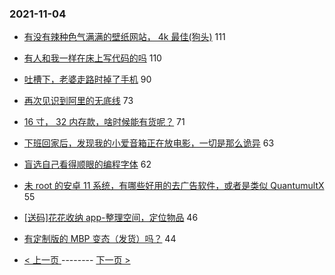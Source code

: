 ### 2021-11-04 
- [有没有辣种色气满满的壁纸网站， 4k 最佳(狗头)](https://www.v2ex.com/t/812914) 111
- [有人和我一样在床上写代码的吗](https://www.v2ex.com/t/812872) 110
- [吐槽下，老婆走路时掉了手机](https://www.v2ex.com/t/812853) 90
- [再次见识到阿里的无底线](https://www.v2ex.com/t/812921) 73
- [16 寸， 32 内存款，啥时候能有货呢？](https://www.v2ex.com/t/812920) 71
- [下班回家后，发现我的小爱音箱正在放电影，一切是那么诡异](https://www.v2ex.com/t/812859) 63
- [盲选自己看得顺眼的编程字体](https://www.v2ex.com/t/812961) 62
- [未 root 的安卓 11 系统，有哪些好用的去广告软件，或者是类似 QuantumultX](https://www.v2ex.com/t/812939) 55
- [[送码]花花收纳 app-整理空间，定位物品](https://www.v2ex.com/t/812919) 46
- [有定制版的 MBP 变态（发货）吗？](https://www.v2ex.com/t/813016) 44 

- [ < 上一页 ](https://github.com/able8/v2ex-hot-record/blob/master/2021-11-03.md) -------- [ 下一页 > ](https://github.com/able8/v2ex-hot-record/blob/master/2021-11-05.md)